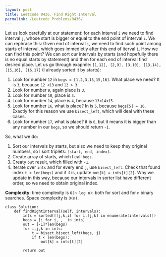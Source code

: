 ```yaml
---
layout: post
title: Leetcode 0436. Find Right Interval
permalink: /Leetcode Problems/0436/
---
```


Let us look carefully at our statement: for each interval `i` we need to find interval `j`, whose start is bigger or equal to the end point of interval `i`. We can rephrase this:
Given end of interval `i`, we need to find such point among starts of interval, which goes immedietly after this end of iterval `i`. How we can find this point? We can sort our intervals by starts (and hopefully there is no equal starts by statement) and then for each end of interval find desired place. Let us go through exapmle:
`[1,12], [2,9], [3,10], [13,14], [15,16], [16,17]` (I already sorted it by starts):

1. Look for number `12` in `begs = [1,2,3,13,15,16]`. What place we need? It is `3`, because `12 <13` and `12 > 3`.
2. Look for number `9`, again place is `3`.
3. Look for number `10`, place is `3`.
4. Look for number `14`, place is `4`, because `13<14<15`.
5. Look for number `16`, what is place? In is `5`, because `begs[5] = 16`. Exactly for this reason we use `bisect_left`, which will deal with these cases.
6. Look for number `17`, what is place? it is `6`, but it means it is bigger than any number in our `begs`, so we should return `-1`.

So, what we do:
1. Sort our intervals by starts, but also we need to keep they original numbers, so I sort triplets: `[start, end, index]`.
2. Create array of starts, which I call `begs`.
3. Creaty `out` result, which filled with `-1`.
4. Iterate over `ints` and for every end `j`, use `bisect_left`. Check that found index `t < len(begs)` and if it is, update `out[k] = ints[t][2]`. Why we update in this way, because our intervals in sorter list have different order, so we need to obtain original index.

**Complexity**: time complexity is `O(n log n)`: both for sort and for `n` binary searches. Space complexity is `O(n)`.

```
class Solution:
    def findRightInterval(self, intervals):
        ints = sorted([[j,k,i] for i,[j,k] in enumerate(intervals)])
        begs = [i for i,_,_ in ints]
        out = [-1]*len(begs)
        for i,j,k in ints:
            t = bisect.bisect_left(begs, j)
            if t < len(begs):
                out[k] = ints[t][2]
        
        return out
```